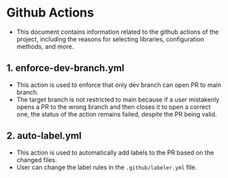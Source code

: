 # Github Actions

- This document contains information related to the github actions of the project, including the reasons for selecting libraries, configuration methods, and more.

## 1. enforce-dev-branch.yml

- This action is used to enforce that only dev branch can open PR to main branch.
- The target branch is not restricted to main because if a user mistakenly opens a PR to the wrong branch and then closes it to open a correct one, the status of the action remains failed, despite the PR being valid.

## 2. auto-label.yml

- This action is used to automatically add labels to the PR based on the changed files.
- User can change the label rules in the `.github/labeler.yml` file.

